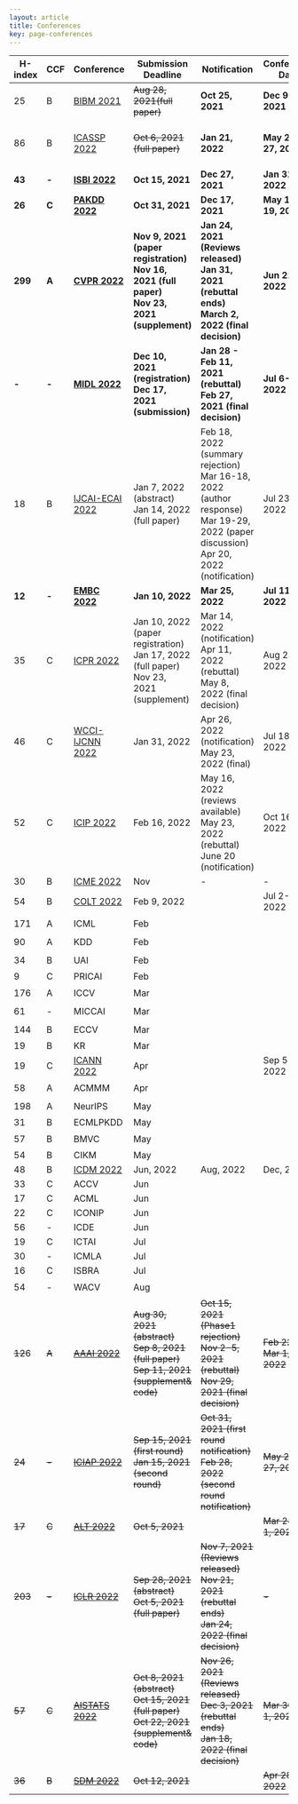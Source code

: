 ```yaml
---
layout: article
title: Conferences
key: page-conferences
---
```



| H-index | CCF   | Conference                                                   | Submission Deadline                                          | Notification                                                 | Conference Date          | Status                                       |
| ------- | ----- | ------------------------------------------------------------ | ------------------------------------------------------------ | ------------------------------------------------------------ | ------------------------ | -------------------------------------------- |
| 25      | B     | [BIBM 2021](https://ieeebibm.org/BIBM2021/)                  | ~~Aug 28, 2021(full paper)~~                                 | **Oct 25, 2021**                                             | **Dec 9-12, 2021**       | :white_check_mark:Submitted paper "SIEMIL"   |
| 86      | B     | [ICASSP 2022](https://2022.ieeeicassp.org/)                  | ~~Oct 6, 2021 (full paper)~~                                 | **Jan 21, 2022**                                             | **May 22-27, 2022**      | :white_check_mark:Submitted paper "TSML-MIL" |
| **43**  | **-** | **[ISBI 2022](https://biomedicalimaging.org/2022/)**         | **Oct 15, 2021**                                             | **Dec 27, 2021**                                             | **Jan 31, 2022**         | :wrench:                                     |
| **26**  | **C** | **[PAKDD 2022](http://www.pakdd.net/)**                      | **Oct 31, 2021**                                             | **Dec 17, 2021**                                             | **May 16-19, 2022**      | :dart:                                       |
| **299** | **A** | **[CVPR 2022](http://cvpr2022.thecvf.com/)**                 | **Nov 9, 2021 (paper registration)<br/>Nov 16, 2021 (full paper)<br/>Nov 23, 2021 (supplement)** | **Jan 24, 2021 (Reviews released)<br/>Jan 31, 2021 (rebuttal ends)<br/>March 2, 2022 (final decision)** | **Jun 21-24, 2022**      | :dart:                                       |
| **-**   | **-** | **[MIDL 2022](https://2022.midl.io/)**                       | **Dec 10, 2021 (registration)<br/>Dec 17, 2021 (submission)** | **Jan 28 - Feb 11, 2021 (rebuttal)<br/>Feb 27, 2021 (final decision)** | **Jul 6-8, 2022**        | :dart:                                       |
| 18      | B     | [IJCAI-ECAI 2022](https://ijcai-22.org/)                     | Jan 7, 2022 (abstract)<br/>Jan 14, 2022 (full paper)         | Feb 18, 2022 (summary rejection)<br/>Mar 16-18, 2022 (author response)<br>Mar 19-29, 2022 (paper discussion)<br>Apr 20, 2022 (notification) | Jul 23-29, 2022          | :heart:                                      |
| **12**  | **-** | **[EMBC 2022](https://embc.embs.org/2022/)**                 | **Jan 10, 2022**                                             | **Mar 25, 2022**                                             | **Jul 11-15, 2022**      | :dart:                                       |
| 35      | C     | [ICPR 2022](https://www.icpr2022.com/)                       | Jan 10, 2022 (paper registration)<br/>Jan 17, 2022 (full paper)<br/>Nov 23, 2021 (supplement) | Mar 14, 2022 (notification)<br>Apr 11, 2022 (rebuttal)<br>May 8, 2022 (final decision) | Aug 22-25, 2022          | :heart:                                      |
| 46      | C     | [WCCI-IJCNN 2022](https://wcci2022.org/)                     | Jan 31, 2022                                                 | Apr 26, 2022 (notification)<br>May 23, 2022 (final)          | Jul 18-23, 2022          | :heart:                                      |
| 52      | C     | [ICIP 2022](http://2022.ieeeicip.org/)                       | Feb 16, 2022                                                 | May 16, 2022 (reviews available)<br>May 23, 2022 (rebuttal)<br>June 20 (notification) | Oct 16-19, 2022          | :heart:                                      |
| 30      | B     | [ICME 2022](http://2022.ieeeicme.org/)                       | Nov                                                          | -                                                            | -                        | :heart:                                      |
| 54      | B     | [COLT 2022](http://learningtheory.org/colt2022/)             | Feb 9, 2022                                                  |                                                              | Jul 2-5, 2022            |                                              |
| 171     | A     | ICML                                                         | Feb                                                          |                                                              |                          | :star:                                       |
| 90      | A     | KDD                                                          | Feb                                                          |                                                              |                          | :star:                                       |
| 34      | B     | UAI                                                          | Feb                                                          |                                                              |                          | :star:                                       |
| 9       | C     | PRICAI                                                       | Feb                                                          |                                                              |                          |                                              |
| 176     | A     | ICCV                                                         | Mar                                                          |                                                              |                          | :star:                                       |
| 61      | -     | MICCAI                                                       | Mar                                                          |                                                              |                          | :star:                                       |
| 144     | B     | ECCV                                                         | Mar                                                          |                                                              |                          | :star:                                       |
| 19      | B     | KR                                                           | Mar                                                          |                                                              |                          | ​                                             |
| 19      | C     | [ICANN 2022](https://e-nns.org/icann2022/)                   | Apr                                                          |                                                              | Sep 5-8, 2022            |                                              |
| 58      | A     | ACMMM                                                        | Apr                                                          |                                                              |                          | :star:                                       |
| 198     | A     | NeurIPS                                                      | May                                                          |                                                              |                          | :star:                                       |
| 31      | B     | ECMLPKDD                                                     | May                                                          |                                                              |                          |                                              |
| 57      | B     | BMVC                                                         | May                                                          |                                                              |                          | :star:                                       |
| 54      | B     | CIKM                                                         | May                                                          |                                                              |                          |                                              |
| 48      | B     | [ICDM 2022](https://icdm22.cse.usf.edu/key-dates.html)       | Jun, 2022                                                    | Aug, 2022                                                    | Dec, 2022                |                                              |
| 33      | C     | ACCV                                                         | Jun                                                          |                                                              |                          |                                              |
| 17      | C     | ACML                                                         | Jun                                                          |                                                              |                          |                                              |
| 22      | C     | ICONIP                                                       | Jun                                                          |                                                              |                          |                                              |
| 56      | -     | ICDE                                                         | Jun                                                          |                                                              |                          |                                              |
| 19      | C     | ICTAI                                                        | Jul                                                          |                                                              |                          |                                              |
| 30      | -     | ICMLA                                                        | Jul                                                          |                                                              |                          |                                              |
| 16      | C     | ISBRA                                                        | Jul                                                          |                                                              |                          |                                              |
| 54      | -     | WACV                                                         | Aug                                                          |                                                              |                          | :star:                                       |
| ~~12~~6 | ~~A~~ | ~~[AAAI 2022](https://aaai.org/Conferences/AAAI-22/aaai22call/)~~ | ~~Aug 30, 2021 (abstract)<br/>Sep 8, 2021 (full paper)<br/>Sep 11, 2021 (supplement& code)~~ | ~~Oct 15, 2021 (Phase1 rejection)<br/>Nov 2-5, 2021 (rebuttal)<br/>Nov 29, 2021 (final decision)~~ | ~~Feb 22 - Mar 1, 2022~~ | :negative_squared_cross_mark:                |
| ~~24~~  | ~~-~~ | ~~[ICIAP 2022](https://www.iciap2021.org/)~~                 | ~~Sep 15, 2021 (first round)<br/>Jan 15, 2021 (second round)~~ | ~~Oct 31, 2021 (first round notification)<br/>Feb 28, 2022 (second round notification)~~ | ~~May 23-27, 2022~~      | :negative_squared_cross_mark:                |
| ~~17~~  | ~~C~~ | ~~[ALT 2022](http://algorithmiclearningtheory.org/alt2022/)~~ | ~~Oct 5, 2021~~                                              |                                                              | ~~Mar 28-Apr 1, 2022~~   | :negative_squared_cross_mark:                |
| ~~203~~ | ~~-~~ | ~~[ICLR 2022](https://iclr.cc/Conferences/2022/CallForPapers)~~ | ~~Sep 28, 2021 (abstract)<br/>Oct 5, 2021 (full paper)~~     | ~~Nov 7, 2021 (Reviews released)<br/>Nov 21, 2021 (rebuttal ends)<br/>Jan 24, 2022 (final decision)~~ | ~~-~~                    | :negative_squared_cross_mark:                |
| ~~57~~  | ~~C~~ | ~~[AISTATS 2022](https://aistats.org/aistats2022/index.html)~~ | ~~Oct 8, 2021 (abstract)<br/>Oct 15, 2021 (full paper)<br/>Oct 22, 2021 (supplement& code)~~ | ~~Nov 26, 2021 (Reviews released)<br/>Dec 3, 2021 (rebuttal ends)<br/>Jan 18, 2022 (final decision)~~ | ~~Mar 30-Apr 1, 2022~~   | :negative_squared_cross_mark:                |
| ~~36~~  | ~~B~~ | ~~[SDM 2022](https://www.siam.org/conferences/cm/conference/sdm22)~~ | ~~Oct 12, 2021~~                                             |                                                              | ~~Apr 28-30, 2022~~      | :negative_squared_cross_mark:                |


